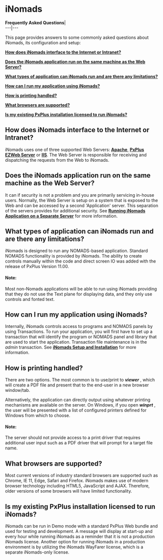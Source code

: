 # iNomads

**Frequently Asked Questions**|   
---|---  
  
This page provides answers to some commonly asked questions about iNomads, its configuration and setup:

**[How does iNomads interface to the Internet or Intranet?](Frequently%20Asked%20Questions.htm#Mark1)**

**[Does the iNomads application run on the same machine as the Web Server?](Frequently%20Asked%20Questions.htm#Mark2)**

**[What types of application can iNomads run and are there any limitations?](Frequently%20Asked%20Questions.htm#Mark3)**

**[How can I run my application using iNomads?](Frequently%20Asked%20Questions.htm#Mark4)**

**[How is printing handled?](Frequently%20Asked%20Questions.htm#Mark5)**

**[What browsers are supported?](Frequently%20Asked%20Questions.htm#Mark6)**

**[Is my existing PxPlus installation licensed to run iNomads?](Frequently%20Asked%20Questions.htm#Mark7)**

##  How does iNomads interface to the Internet or Intranet?

iNomads uses one of three supported Web Servers: **[Apache](Apache%20Overview.md)**, **[PxPlus EZWeb Server](EZWeb%20Server%20Setup.md)** or **[IIS](IIS%20ASP_NET%20Setup.md)**. The Web Server is responsible for receiving and dispatching the requests from the Web to iNomads.

##  Does the iNomads application run on the same machine as the Web Server?

It can if security is not a problem and you are primarily servicing in-house users. Normally, the Web Server is setup on a system that is exposed to the Web and can be accessed by a second 'Application' server. This separation of the servers provides for additional security. See **[Running iNomads Application on a Separate Server](Running%20iNOMADS%20Application%20on%20Separate%20Server.md)** for more information.

##  What types of application can iNomads run and are there any limitations?

iNomads is designed to run any NOMADS-based application. Standard NOMADS functionality is provided by iNomads. The ability to create controls manually within the code and direct screen IO was added with the release of PxPlus Version 11.00.

#### **Note:**  
Most non-Nomads applications will be able to run using iNomads providing that they do not use the Text plane for displaying data, and they only use controls and fonted text.

##  How can I run my application using iNomads?

Internally, iNomads controls access to programs and NOMADS panels by using Transactions. To run your application, you will first have to set up a transaction that will identify the program or NOMADS panel and library that are used to start the application. Transaction file maintenance is in the _admin_ transaction. See **[iNomads Setup and Installation](iNomads%20Setup.md)** for more information.

## How is printing handled?

There are two options. The most common is to use/print to ***viewer*** , which will create a PDF file and present that to the end-user in a new browser window/tab.

Alternatively, the application can directly output using whatever printing mechanisms are available on the server. On Windows, if you open ***winprt*** , the user will be presented with a list of configured printers defined for Windows from which to choose.

#### **Note:**  
The server should not provide access to a print driver that requires additional user input such as a PDF driver that will prompt for a target file name.

## What browsers are supported?

Most current versions of industry standard browsers are supported such as Chrome, IE 11, Edge, Safari and Firefox. iNomads makes use of modern browser technology including HTML5, JavaScript and AJAX. Therefore, older versions of some browsers will have limited functionality.

## Is my existing PxPlus installation licensed to run iNomads?

iNomads can be run in Demo mode with a standard PxPlus Web bundle and used for testing and development. A message will display at start-up and every hour while running iNomads as a reminder that it is not a production iNomads license. Another option for running iNomads in a production environment is by utilizing the iNomads WayFarer license, which is a separate iNomads-only license.
